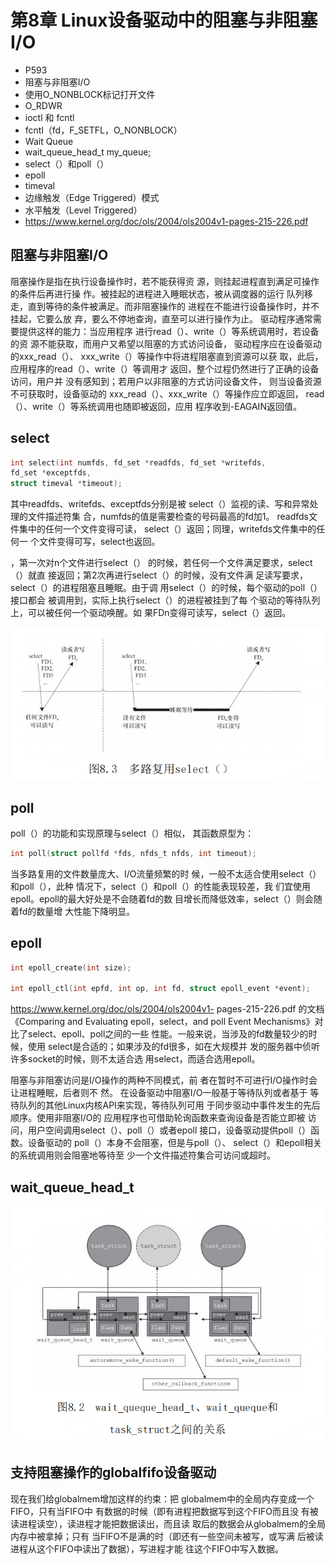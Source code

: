 # 第8章 Linux设备驱动中的阻塞与非阻塞I/O

- P593
- 阻塞与非阻塞I/O
- 使用O_NONBLOCK标记打开文件
- O_RDWR
- ioctl 和 fcntl
- fcntl（fd，F_SETFL，O_NONBLOCK）
- Wait Queue
- wait_queue_head_t my_queue;
- select（）和poll（）
- epoll
- timeval
- 边缘触发（Edge Triggered）模式
- 水平触发（Level Triggered）
- https://www.kernel.org/doc/ols/2004/ols2004v1-pages-215-226.pdf





## 阻塞与非阻塞I/O


阻塞操作是指在执行设备操作时，若不能获得资
源，则挂起进程直到满足可操作的条件后再进行操
作。被挂起的进程进入睡眠状态，被从调度器的运行
队列移走，直到等待的条件被满足。而非阻塞操作的
进程在不能进行设备操作时，并不挂起，它要么放
弃，要么不停地查询，直至可以进行操作为止。
驱动程序通常需要提供这样的能力：当应用程序
进行read（）、write（）等系统调用时，若设备的资
源不能获取，而用户又希望以阻塞的方式访问设备，
驱动程序应在设备驱动的xxx_read（）、
xxx_write（）等操作中将进程阻塞直到资源可以获
取，此后，应用程序的read（）、write（）等调用才
返回，整个过程仍然进行了正确的设备访问，用户并
没有感知到；若用户以非阻塞的方式访问设备文件，
则当设备资源不可获取时，设备驱动的
xxx_read（）、xxx_write（）等操作应立即返回，
read（）、write（）等系统调用也随即被返回，应用
程序收到-EAGAIN返回值。


## select

```c
int select(int numfds, fd_set *readfds, fd_set *writefds,
fd_set *exceptfds,
struct timeval *timeout);
```

其中readfds、writefds、exceptfds分别是被
select（）监视的读、写和异常处理的文件描述符集
合，numfds的值是需要检查的号码最高的fd加1。
readfds文件集中的任何一个文件变得可读，
select（）返回；同理，writefds文件集中的任何一
个文件变得可写，select也返回。


，第一次对n个文件进行select（）
的时候，若任何一个文件满足要求，select（）就直
接返回；第2次再进行select（）的时候，没有文件满
足读写要求，select（）的进程阻塞且睡眠。由于调
用select（）的时候，每个驱动的poll（）接口都会
被调用到，实际上执行select（）的进程被挂到了每
个驱动的等待队列上，可以被任何一个驱动唤醒。如
果FDn变得可读写，select（）返回。


![select-pool](images/008-linux-select-pool.png)


## poll

poll（）的功能和实现原理与select（）相似，
其函数原型为：

```c
int poll(struct pollfd *fds, nfds_t nfds, int timeout);
```

当多路复用的文件数量庞大、I/O流量频繁的时
候，一般不太适合使用select（）和poll（），此种
情况下，select（）和poll（）的性能表现较差，我
们宜使用epoll。epoll的最大好处是不会随着fd的数
目增长而降低效率，select（）则会随着fd的数量增
大性能下降明显。

## epoll


```c
int epoll_create(int size);

int epoll_ctl(int epfd, int op, int fd, struct epoll_event *event);

```

https://www.kernel.org/doc/ols/2004/ols2004v1-
pages-215-226.pdf 的文档《Comparing and
Evaluating epoll，select，and poll Event
Mechanisms》对比了select、epoll、poll之间的一些
性能。一般来说，当涉及的fd数量较少的时候，使用
select是合适的；如果涉及的fd很多，如在大规模并
发的服务器中侦听许多socket的时候，则不太适合选
用select，而适合选用epoll。

阻塞与非阻塞访问是I/O操作的两种不同模式，前
者在暂时不可进行I/O操作时会让进程睡眠，后者则不
然。
在设备驱动中阻塞I/O一般基于等待队列或者基于
等待队列的其他Linux内核API来实现，等待队列可用
于同步驱动中事件发生的先后顺序。使用非阻塞I/O的
应用程序也可借助轮询函数来查询设备是否能立即被
访问，用户空间调用select（）、poll（）或者epoll
接口，设备驱动提供poll（）函数。设备驱动的
poll（）本身不会阻塞，但是与poll（）、
select（）和epoll相关的系统调用则会阻塞地等待至
少一个文件描述符集合可访问或超时。

## wait_queue_head_t

![wait_queue_head_t](images/008-linux-wait-queue-wait-queue-head-t.png)


## 支持阻塞操作的globalfifo设备驱动


现在我们给globalmem增加这样的约束：把
globalmem中的全局内存变成一个FIFO，只有当FIFO中
有数据的时候（即有进程把数据写到这个FIFO而且没
有被读进程读空），读进程才能把数据读出，而且读
取后的数据会从globalmem的全局内存中被拿掉；只有
当FIFO不是满的时（即还有一些空间未被写，或写满
后被读进程从这个FIFO中读出了数据），写进程才能
往这个FIFO中写入数据。
